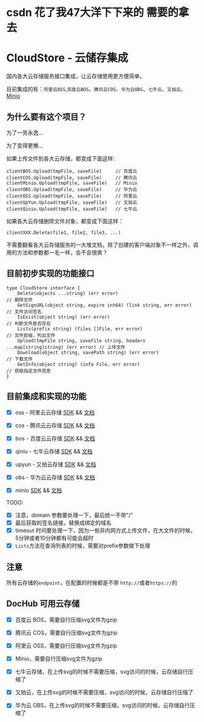 # csdn 花了我47大洋下下来的 需要的拿去

# CloudStore - 云储存集成

国内各大云存储服务接口集成，让云存储使用更方便简单。

目前集成的有：`阿里云OSS`,`百度云BOS`、`腾讯云COS`、`华为云OBS`、`七牛云`、`又拍云`、[Minio](https://www.bookstack.cn/books/MinioCookbookZH)

## 为什么要有这个项目？

为了一劳永逸...

为了变得更懒...

如果上传文件到各大云存储，都变成下面这样:
```
clientBOS.Upload(tmpFile, saveFile)     // 百度云
clientCOS.Upload(tmpFile, saveFile)     // 腾讯云
clientMinio.Upload(tmpFile, saveFile)   // Minio
clientOBS.Upload(tmpFile, saveFile)     // 华为云
clientOSS.Upload(tmpFile, saveFile)     // 阿里云
clientUpYun.Upload(tmpFile, saveFile)   // 又拍云
clientQiniu.Upload(tmpFile, saveFile)   // 七牛云
```

如果各大云存储删除文件对象，都变成下面这样：
```
clientXXX.Delete(file1, file2, file3, ...)
```

不需要翻看各大云存储服务的一大堆文档，除了创建的客户端对象不一样之外，调用的方法和参数都一毛一样，会不会很爽？



## 目前初步实现的功能接口

```
type CloudStore interface {
	Delete(objects ...string) (err error)                                             // 删除文件
	GetSignURL(object string, expire int64) (link string, err error)                  // 文件访问签名
	IsExist(object string) (err error)                                                // 判断文件是否存在
	Lists(prefix string) (files []File, err error)                                    // 文件前缀，列出文件
	Upload(tmpFile string, saveFile string, headers ...map[string]string) (err error) // 上传文件
	Download(object string, savePath string) (err error)                              // 下载文件
	GetInfo(object string) (info File, err error)                                     // 获取指定文件信息
}
```


## 目前集成和实现的功能

- [x] oss - 阿里云云存储 [SDK](https://github.com/aliyun/aliyun-oss-go-sdk) && [文档](https://www.bookstack.cn/books/aliyun-oss-go-sdk)
- [x] cos - 腾讯云云存储 [SDK](https://github.com/tencentyun/cos-go-sdk-v5) && [文档](https://www.bookstack.cn/books/tencent-cos-go-sdk)
- [x] bos - 百度云云存储 [SDK](https://github.com/baidubce/bce-sdk-go) && [文档](https://www.bookstack.cn/books/bos-go-sdk)
- [x] qiniu - 七牛云存储 [SDK](https://github.com/qiniu/api.v7) && [文档](https://www.bookstack.cn/books/qiniu-go-sdk)
- [x] upyun - 又拍云存储 [SDK](https://github.com/upyun/go-sdk) && [文档]()
- [x] obs - 华为云云存储 [SDK](https://support.huaweicloud.com/devg-obs_go_sdk_doc_zh/zh-cn_topic_0142815182.html) && [文档](https://www.bookstack.cn/books/obs-go-sdk)
- [x] minio [SDK](https://github.com/minio/minio-go) && [文档](https://www.bookstack.cn/books/MinioCookbookZH)




TODO: 
- [x] 注意，domain 参数要处理一下，最后统一不带"/"
- [x] 最后获取的签名链接，替换成绑定的域名
- [x] timeout 时间要处理一下，因为一些非内网方式上传文件，在大文件的时候，5分钟或者10分钟都有可能会超时
- [x] `Lists`方法在查询列表的时候，需要对prefix参数做下处理

## 注意
所有云存储的`endpoint`，在配置的时候都是不带 `http://`或者`https://`的

## DocHub 可用云存储
- [x] 百度云 BOS，需要自行压缩svg文件为gzip
- [x] 腾讯云 COS，需要自行压缩svg文件为gzip
- [x] 阿里云 OSS，需要自行压缩svg文件为gzip
- [x] Minio，需要自行压缩svg文件为gzip
- [x] 七牛云存储，在上传svg的时候不需要压缩，svg访问的时候，云存储自行压缩了
- [x] 又拍云，在上传svg的时候不需要压缩，svg访问的时候，云存储自行压缩了
- [x] 华为云 OBS，在上传svg的时候不需要压缩，svg访问的时候，云存储自行压缩了





